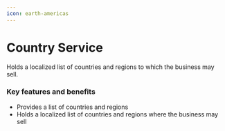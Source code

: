 ```yaml
---
icon: earth-americas
---
```


# Country Service

Holds a localized list of countries and regions to which the business may sell.

### Key features and benefits

* Provides a list of countries and regions
* Holds a localized list of countries and regions where the business may sell

